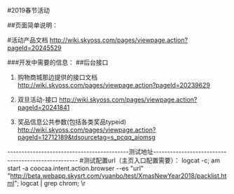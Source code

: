 #2019春节活动

##页面简单说明：


#活动产品文档
	http://wiki.skyoss.com/pages/viewpage.action?pageId=20245529

###开发中需要的信息：
##后台接口
1. 购物商城那边提供的接口文档
	http://wiki.skyoss.com/pages/viewpage.action?pageId=20239629

2. 双旦活动-接口
	http://wiki.skyoss.com/pages/viewpage.action?pageId=20241841
	
3. 奖品信息公共参数(包括各类奖品typeid)
	http://wiki.skyoss.com/pages/viewpage.action?pageId=12712189&tdsourcetag=s_pcqq_aiomsg

-------------------------------------------测试地址---------------------------------------------------
#测试配置url（主页入口配置需要）：
logcat -c;  am start -a coocaa.intent.action.browser --es "url" "http://beta.webapp.skysrt.com/yuanbo/test/XmasNewYear2018/packlist.html"; logcat | grep chrom; \r
	

